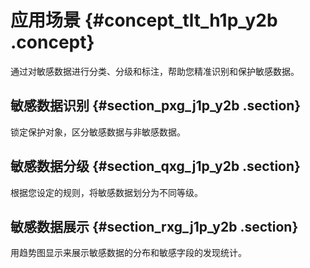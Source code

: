 # 应用场景 {#concept_tlt_h1p_y2b .concept}

通过对敏感数据进行分类、分级和标注，帮助您精准识别和保护敏感数据。

## 敏感数据识别 {#section_pxg_j1p_y2b .section}

锁定保护对象，区分敏感数据与非敏感数据。

## 敏感数据分级 {#section_qxg_j1p_y2b .section}

根据您设定的规则，将敏感数据划分为不同等级。

## 敏感数据展示 {#section_rxg_j1p_y2b .section}

用趋势图显示来展示敏感数据的分布和敏感字段的发现统计。

